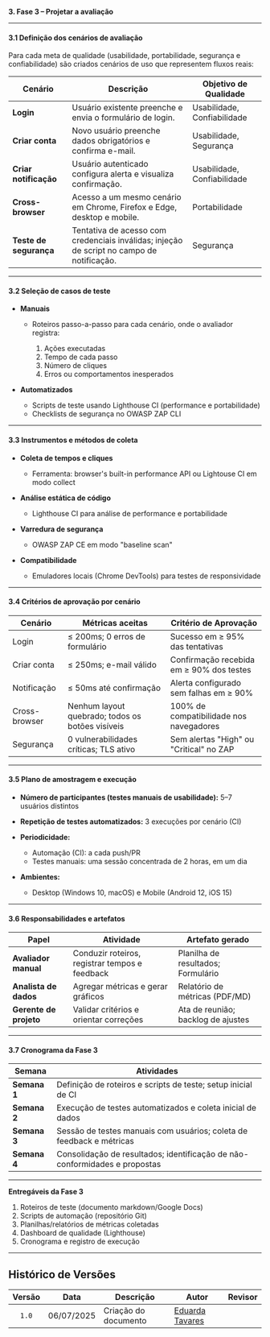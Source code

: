 **3. Fase 3 – Projetar a avaliação**

---

#### 3.1 Definição dos cenários de avaliação

Para cada meta de qualidade (usabilidade, portabilidade, segurança e confiabilidade) são criados cenários de uso que representem fluxos reais:

| Cenário                | Descrição                                                                                 | Objetivo de Qualidade       |
| ---------------------- | ----------------------------------------------------------------------------------------- | --------------------------- |
| **Login**              | Usuário existente preenche e envia o formulário de login.                                 | Usabilidade, Confiabilidade |
| **Criar conta**        | Novo usuário preenche dados obrigatórios e confirma e-mail.                               | Usabilidade, Segurança      |
| **Criar notificação**  | Usuário autenticado configura alerta e visualiza confirmação.                             | Usabilidade, Confiabilidade |
| **Cross-browser**      | Acesso a um mesmo cenário em Chrome, Firefox e Edge, desktop e mobile.                    | Portabilidade               |
| **Teste de segurança** | Tentativa de acesso com credenciais inválidas; injeção de script no campo de notificação. | Segurança                   |

---

#### 3.2 Seleção de casos de teste

* **Manuais**

  * Roteiros passo-a-passo para cada cenário, onde o avaliador registra:

    1. Ações executadas
    2. Tempo de cada passo
    3. Número de cliques
    4. Erros ou comportamentos inesperados
* **Automatizados**

  * Scripts de teste usando Lighthouse CI (performance e portabilidade)
  * Checklists de segurança no OWASP ZAP CLI

---

#### 3.3 Instrumentos e métodos de coleta

* **Coleta de tempos e cliques**

  * Ferramenta: browser's built-in performance API ou Lightouse CI em modo collect
* **Análise estática de código**

  * Lighthouse CI para análise de performance e portabilidade
* **Varredura de segurança**

  * OWASP ZAP CE em modo "baseline scan"
* **Compatibilidade**

  * Emuladores locais (Chrome DevTools) para testes de responsividade

---

#### 3.4 Critérios de aprovação por cenário

| Cenário       | Métricas aceitas                                 | Critério de Aprovação                    |
| ------------- | ------------------------------------------------ | ---------------------------------------- |
| Login         | ≤ 200ms; 0 erros de formulário                   | Sucesso em ≥ 95% das tentativas          |
| Criar conta   | ≤ 250ms; e-mail válido                           | Confirmação recebida em ≥ 90% dos testes |
| Notificação   | ≤ 50ms até confirmação                           | Alerta configurado sem falhas em ≥ 90%   |
| Cross-browser | Nenhum layout quebrado; todos os botões visíveis | 100% de compatibilidade nos navegadores  |
| Segurança     | 0 vulnerabilidades críticas; TLS ativo           | Sem alertas "High" ou "Critical" no ZAP  |

---

#### 3.5 Plano de amostragem e execução

* **Número de participantes (testes manuais de usabilidade):** 5–7 usuários distintos
* **Repetição de testes automatizados:** 3 execuções por cenário (CI)
* **Periodicidade:**

  * Automação (CI): a cada push/PR
  * Testes manuais: uma sessão concentrada de 2 horas, em um dia
* **Ambientes:**

  * Desktop (Windows 10, macOS) e Mobile (Android 12, iOS 15)

---

#### 3.6 Responsabilidades e artefatos

| Papel                  | Atividade                                      | Artefato gerado                    |
| ---------------------- | ---------------------------------------------- | ---------------------------------- |
| **Avaliador manual**   | Conduzir roteiros, registrar tempos e feedback | Planilha de resultados; Formulário |
| **Analista de dados**  | Agregar métricas e gerar gráficos              | Relatório de métricas (PDF/MD)     |
| **Gerente de projeto** | Validar critérios e orientar correções         | Ata de reunião; backlog de ajustes |

---

#### 3.7 Cronograma da Fase 3

| Semana       | Atividades                                                                 |
| ------------ | -------------------------------------------------------------------------- |
| **Semana 1** | Definição de roteiros e scripts de teste; setup inicial de CI              |
| **Semana 2** | Execução de testes automatizados e coleta inicial de dados                 |
| **Semana 3** | Sessão de testes manuais com usuários; coleta de feedback e métricas       |
| **Semana 4** | Consolidação de resultados; identificação de não-conformidades e propostas |

---

**Entregáveis da Fase 3**

1. Roteiros de teste (documento markdown/Google Docs)
2. Scripts de automação (repositório Git)
3. Planilhas/relatórios de métricas coletadas
4. Dashboard de qualidade (Lighthouse)
5. Cronograma e registro de execução

---

## Histórico de Versões

| Versão | Data       | Descrição            | Autor                                            | Revisor |
| :----: | ---------- | -------------------- | ------------------------------------------------ | :-----: |
| `1.0`  | 06/07/2025 | Criação do documento | [Eduarda Tavares](https://github.com/erteduarda) |         |